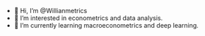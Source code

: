 - 👋 Hi, I’m @Willianmetrics
- 👀 I’m interested in econometrics and data analysis.
- 🌱 I’m currently learning macroeconometrics and deep learning.

<!---
Willianmetrics/Willianmetrics is a ✨ special ✨ repository because its `README.md` (this file) appears on your GitHub profile.
You can click the Preview link to take a look at your changes.
--->

